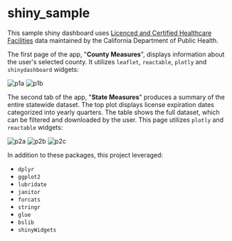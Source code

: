 # shiny_sample
This sample shiny dashboard uses [Licenced and Certified Healthcare Facilities](https://data.chhs.ca.gov/dataset/healthcare-facility-locations/resource/098bbc36-044d-441f-9442-1f4db4d8aaa0) data maintained by the California Department of Public Health.

The first page of the app, "**County Measures**", displays information about the user's selected county. It utilizes `leaflet`, `reactable`, `plotly` and `shinydashboard` widgets:    
  
![p1a](https://github.com/sgrever/shiny_sample/assets/65444406/343ef57c-352f-406b-b079-5358ac38a6e8)
![p1b](https://github.com/sgrever/shiny_sample/assets/65444406/0cb51ca0-7556-4b7e-a3d3-5659ec9d7f51)


The second tab of the app, "**State Measures**" produces a summary of the entire statewide dataset. The top plot displays license expiration dates categorized into yearly quarters. The table shows the full dataset, which can be filtered and downloaded by the user. This page utilizes `plotly` and `reactable` widgets:    
  
![p2a](https://github.com/sgrever/shiny_sample/assets/65444406/efce6a31-e610-476f-a3f9-34fb8f2d0d9b)
![p2b](https://github.com/sgrever/shiny_sample/assets/65444406/9686f746-4c03-4c6b-ac46-05bf8681b780)
![p2c](https://github.com/sgrever/shiny_sample/assets/65444406/9a3172dc-a5a6-497f-9872-98d8a2be71b3)

In addition to these packages, this project leveraged:  

* `dplyr`
* `ggplot2`
* `lubridate`
* `janitor`
* `forcats`
* `stringr`
* `glue`
* `bslib`
* `shinyWidgets`
